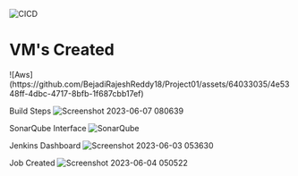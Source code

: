 
![CICD](https://github.com/BejadiRajeshReddy18/Project01/assets/64033035/8ecd3224-7c5f-44d1-8f86-5279c92fc787)


<h1>VM's Created</h1>
![Aws](https://github.com/BejadiRajeshReddy18/Project01/assets/64033035/4e5348ff-4dbc-4717-8bfb-1f687cbb17ef)


Build Steps
![Screenshot 2023-06-07 080639](https://github.com/BejadiRajeshReddy18/Project01/assets/64033035/0aaa2fa0-fb54-4e2c-9211-84b879442dfe)

SonarQube Interface
![SonarQube](https://github.com/BejadiRajeshReddy18/Project01/assets/64033035/417914b6-47b2-4bf7-8967-a5755748a62d)

Jenkins Dashboard
![Screenshot 2023-06-03 053630](https://github.com/BejadiRajeshReddy18/Project01/assets/64033035/8742d77d-0213-45d9-b7bf-ac1fb57c48b7)


Job Created
![Screenshot 2023-06-04 050522](https://github.com/BejadiRajeshReddy18/Project01/assets/64033035/1e7ab778-0749-4e30-a414-45f987af0906)
